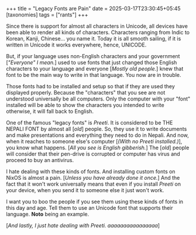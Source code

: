 +++
title = "Legacy Fonts are Pain"
date = 2025-03-17T23:30:45+05:45
[taxonomies]
tags = ["rants"]
+++

Since there is support for almost all characters in Unicode, all devices have been
able to render all kinds of characters. Characters ranging from Indic to Korean,
Kanji, Chinese... you name it. Today it is all smooth sailing, if it is written in
Unicode it works everywhere, hence, UNICODE.

But, if your language uses non-English characters and your government [_"Everyone" I mean._] used to use fonts that just
changed those English characters to your language and everyone [_Mostly old people._]
knew that font to be the main way to write in that language. You now are in trouble.

Those fonts had to be installed and setup so that if they are used they displayed properly.
Because the "characters" that you see are not understood universally be all computers. Only
the computer with your "font" installed will be able to show the characters you intended to write
otherwise, it will fall back to English.

One of the famous "legacy fonts" is _Preeti_. It is considered to be THE NEPALI FONT by
almost all [_old_] people. So, they use it to write documents and make presentations and
everything they need to do in Nepali. And now, when it reaches to someone else's computer [_(With no Preeti installed.)_],
you know what happens. [_All you see is English gibberish._] The [_old_] people will consider
that their pen-drive is corrupted or computer has virus and proceed to buy an antivirus.

I hate dealing with these kinds of fonts. And installing custom fonts on NixOS is almost a
pain. [_Unless you have already done it once._] And the fact that it won't work universally
means that even if you install _Preeti_ on your device, when you send it to someone else
it just won't work.

I want you to boo the people if you see them using these kinds of fonts in this day and age.
Tell them to use an Unicode font that supports their language. __Noto__ being an example.

[_And lastly, I just hate dealing with Preeti. aaaaaaaaaaaaaaaa_]
